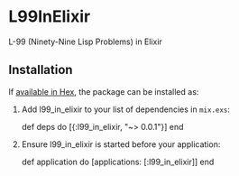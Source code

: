 # L99InElixir

L-99 (Ninety-Nine Lisp Problems) in Elixir

## Installation

If [available in Hex](https://hex.pm/docs/publish), the package can be installed as:

  1. Add l99_in_elixir to your list of dependencies in `mix.exs`:

        def deps do
          [{:l99_in_elixir, "~> 0.0.1"}]
        end

  2. Ensure l99_in_elixir is started before your application:

        def application do
          [applications: [:l99_in_elixir]]
        end
